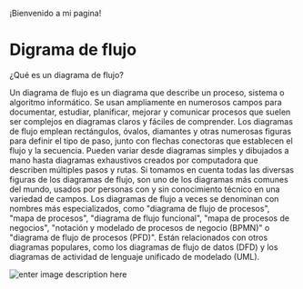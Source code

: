 ¡Bienvenido a mi pagina! 	
# Digrama de flujo

¿Qué es un diagrama de flujo?

Un diagrama de flujo es un diagrama que describe un proceso, sistema o algoritmo informático. Se usan ampliamente en numerosos campos para documentar, estudiar, planificar, mejorar y comunicar procesos que suelen ser complejos en diagramas claros y fáciles de comprender. Los diagramas de flujo emplean rectángulos, óvalos, diamantes y otras numerosas figuras para definir el tipo de paso, junto con flechas conectoras que establecen el flujo y la secuencia. Pueden variar desde diagramas simples y dibujados a mano hasta diagramas exhaustivos creados por computadora que describen múltiples pasos y rutas. Si tomamos en cuenta todas las diversas figuras de los diagramas de flujo, son uno de los diagramas más comunes del mundo, usados por personas con y sin conocimiento técnico en una variedad de campos. Los diagramas de flujo a veces se denominan con nombres más especializados, como "diagrama de flujo de procesos", "mapa de procesos", "diagrama de flujo funcional", "mapa de procesos de negocios", "notación y modelado de procesos de negocio (BPMN)" o "diagrama de flujo de procesos (PFD)". Están relacionados con otros diagramas populares, como los diagramas de flujo de datos (DFD) y los diagramas de actividad de lenguaje unificado de modelado (UML).

![enter image description here](http://1.bp.blogspot.com/-rwtEMyKH3as/T2PqxF-JbtI/AAAAAAAAACU/My1bziELYnE/s1600/elementos_dfd.JPG)
